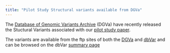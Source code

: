 ```yaml
---
title: "Pilot Study Structural variants available from DGVa"
---
```

                    
The [Database of Genomic Variants Archive](http://www.ebi.ac.uk/dgva/page.php) (DGVa) have recently released the Stuctural Variants associated with our [pilot study paper](http://www.nature.com/nature/journal/v467/n7319/full/nature09534.html).

The variants are available from the ftp sites of both the [DGVa](ftp://ftp.ebi.ac.uk/pub/databases/dgva/estd59_Durbin_et_al_2010/) and [dbVar](ftp://ftp.ncbi.nlm.nih.gov/pub/dbVar/data/Homo_sapiens/by_study/estd59_Durbin_et_al_2010/) and can be browsed on the dbVar [summary page](http://www.ncbi.nlm.nih.gov/dbvar/studies/estd59/)
